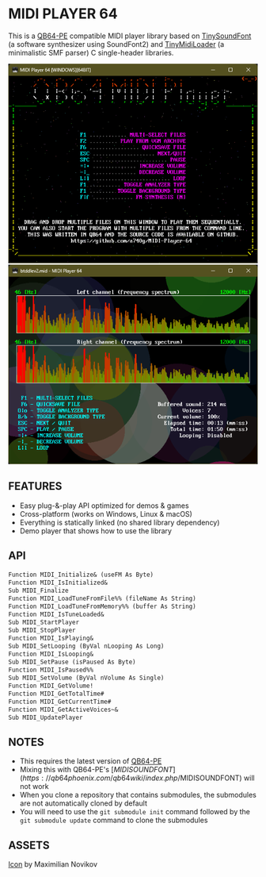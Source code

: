 # MIDI PLAYER 64

This is a [QB64-PE](https://github.com/QB64-Phoenix-Edition/QB64pe) compatible MIDI player library based on [TinySoundFont](https://github.com/schellingb/TinySoundFont) (a software synthesizer using SoundFont2) and [TinyMidiLoader](https://github.com/schellingb/TinySoundFont) (a minimalistic SMF parser) C single-header libraries.

![Screenshot](screenshots/Screenshot1.png)
![Screenshot](screenshots/Screenshot2.png)

## FEATURES

- Easy plug-&-play API optimized for demos & games
- Cross-platform (works on Windows, Linux & macOS)
- Everything is statically linked (no shared library dependency)
- Demo player that shows how to use the library

## API

```VB
Function MIDI_Initialize& (useFM As Byte)
Function MIDI_IsInitialized&
Sub MIDI_Finalize
Function MIDI_LoadTuneFromFile%% (fileName As String)
Function MIDI_LoadTuneFromMemory%% (buffer As String)
Function MIDI_IsTuneLoaded&
Sub MIDI_StartPlayer
Sub MIDI_StopPlayer
Function MIDI_IsPlaying&
Sub MIDI_SetLooping (ByVal nLooping As Long)
Function MIDI_IsLooping&
Sub MIDI_SetPause (isPaused As Byte)
Function MIDI_IsPaused%%
Sub MIDI_SetVolume (ByVal nVolume As Single)
Function MIDI_GetVolume!
Function MIDI_GetTotalTime#
Function MIDI_GetCurrentTime#
Function MIDI_GetActiveVoices~&
Sub MIDI_UpdatePlayer
```

## NOTES

- This requires the latest version of [QB64-PE](https://github.com/QB64-Phoenix-Edition/QB64pe/releases)
- Mixing this with QB64-PE's [$MIDISOUNDFONT](https://qb64phoenix.com/qb64wiki/index.php/$MIDISOUNDFONT) will not work
- When you clone a repository that contains submodules, the submodules are not automatically cloned by default
- You will need to use the `git submodule init` command followed by the `git submodule update` command to clone the submodules

## ASSETS

[Icon](https://iconarchive.com/artist/studiomx.html) by Maximilian Novikov
